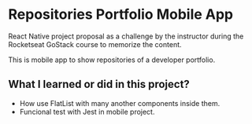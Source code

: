# Repositories Portfolio Mobile App

React Native project proposal as a challenge by the instructor during the Rocketseat GoStack course to memorize the content.

This is mobile app to show repositories of a developer portfolio.


## What I learned or did in this project?

- How use FlatList with many another components inside them.
- Funcional test with Jest in mobile project.
